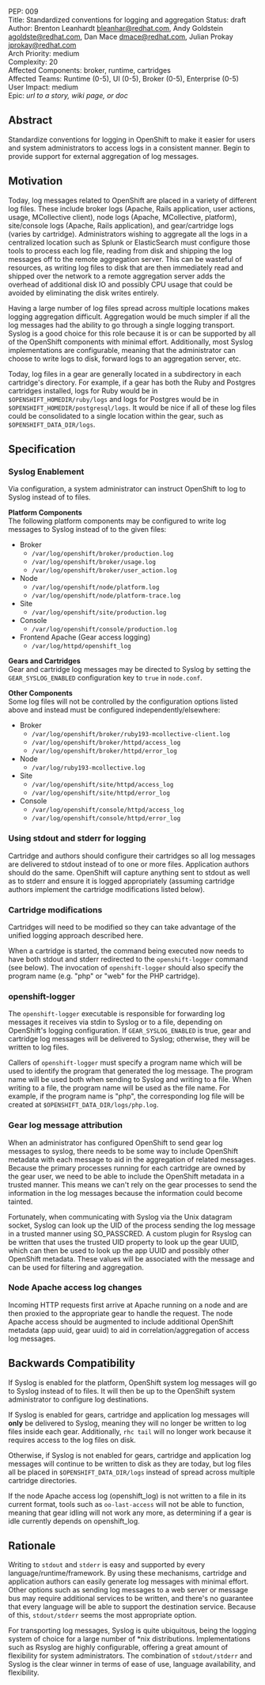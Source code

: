 PEP: 009  
Title: Standardized conventions for logging and aggregation
Status: draft  
Author: Brenton Leanhardt <bleanhar@redhat.com>, Andy Goldstein <agoldste@redhat.com>, Dan Mace <dmace@redhat.com>, Julian Prokay <jprokay@redhat.com>  
Arch Priority: medium  
Complexity: 20  
Affected Components: broker, runtime, cartridges   
Affected Teams: Runtime (0-5), UI (0-5), Broker (0-5), Enterprise (0-5)  
User Impact: medium  
Epic: *url to a story, wiki page, or doc*  

Abstract
--------
Standardize conventions for logging in OpenShift to make it easier for users and system administrators to access logs in a consistent manner. Begin to provide support for external aggregation of log messages.

Motivation
----------
Today, log messages related to OpenShift are placed in a variety of different log files. These include broker logs (Apache, Rails application, user actions, usage, MCollective client), node logs (Apache, MCollective, platform), site/console logs (Apache, Rails application), and gear/cartridge logs (varies by cartridge). Administrators wishing to aggregate all the logs in a centralized location such as Splunk or ElasticSearch must configure those tools to process each log file, reading from disk and shipping the log messages off to the remote aggregation server. This can be wasteful of resources, as writing log files to disk that are then immediately read and shipped over the network to a remote aggregation server adds the overhead of additional disk IO and possibly CPU usage that could be avoided by eliminating the disk writes entirely.

Having a large number of log files spread across multiple locations makes logging aggregation difficult. Aggregation would be much simpler if all the log messages had the ability to go through a single logging transport. Syslog is a good choice for this role because it is or can be supported by all of the OpenShift components with minimal effort. Additionally, most Syslog implementations are configurable, meaning that the administrator can choose to write logs to disk, forward logs to an aggregation server, etc.

Today, log files in a gear are generally located in a subdirectory in each cartridge's directory. For example, if a gear has both the Ruby and Postgres cartridges installed, logs for Ruby would be in `$OPENSHIFT_HOMEDIR/ruby/logs` and logs for Postgres would be in `$OPENSHIFT_HOMEDIR/postgresql/logs`. It would be nice if all of these log files could be consolidated to a single location within the gear, such as `$OPENSHIFT_DATA_DIR/logs`.

Specification
-------------
### Syslog Enablement
Via configuration, a system administrator can instruct OpenShift to log to Syslog instead of to files.

**Platform Components**  
The following platform components may be configured to write log messages to Syslog instead of to the given files:

- Broker
	- `/var/log/openshift/broker/production.log`
	- `/var/log/openshift/broker/usage.log`
	- `/var/log/openshift/broker/user_action.log`
- Node
	- `/var/log/openshift/node/platform.log`
	- `/var/log/openshift/node/platform-trace.log`
- Site
	- `/var/log/openshift/site/production.log`
- Console
	- `/var/log/openshift/console/production.log`
- Frontend Apache (Gear access logging)
  - `/var/log/httpd/openshift_log`

**Gears and Cartridges**  
Gear and cartridge log messages may be directed to Syslog by setting the `GEAR_SYSLOG_ENABLED` configuration key to `true` in `node.conf`.

**Other Components**  
Some log files will not be controlled by the configuration options listed above and instead must be configured independently/elsewhere:

- Broker
	- `/var/log/openshift/broker/ruby193-mcollective-client.log`
	- `/var/log/openshift/broker/httpd/access_log`
	- `/var/log/openshift/broker/httpd/error_log`
- Node
	- `/var/log/ruby193-mcollective.log`
- Site
	- `/var/log/openshift/site/httpd/access_log`
	- `/var/log/openshift/site/httpd/error_log`
- Console
	- `/var/log/openshift/console/httpd/access_log`
	- `/var/log/openshift/console/httpd/error_log`


### Using stdout and stderr for logging
Cartridge and authors should configure their cartridges so all log messages are delivered to stdout instead of to one or more files. Application authors should do the same. OpenShift will capture anything sent to stdout as well as to stderr and ensure it is logged appropriately (assuming cartridge authors implement the cartridge modifications listed below).


### Cartridge modifications
Cartridges will need to be modified so they can take advantage of the unified 
logging approach described here.

When a cartridge is started, the command being executed now needs to have both stdout and stderr redirected to the `openshift-logger` command (see below). The invocation of `openshift-logger` should also specify the program name (e.g. "php" or "web" for the PHP cartridge).


### openshift-logger
The `openshift-logger` executable is responsible for forwarding log messages it receives via stdin to Syslog or to a file, depending on OpenShift's logging configuration. If `GEAR_SYSLOG_ENABLED` is true, gear and cartridge log messages will be delivered to Syslog; otherwise, they will be written to log files.

Callers of `openshift-logger` must specify a program name which will be used to identify the program that generated the log message. The program name will be used both when sending to Syslog and writing to a file. When writing to a file, the program name will be used as the file name. For example, if the program name is "php", the corresponding log file will be created at `$OPENSHIFT_DATA_DIR/logs/php.log`.


### Gear log message attribution
When an administrator has configured OpenShift to send gear log messages to syslog, there needs to be some way to include OpenShift metadata with each message to aid in  the aggregation of related messages. Because the primary processes running for each cartridge are owned by the gear user, we need to be able to include the OpenShift metadata in a trusted manner. This means we can't rely on the gear processes to send the information in the log messages because the information could become tainted.

Fortunately, when communicating with Syslog via the Unix datagram socket, Syslog can look up the UID of the process sending the log message in a trusted manner using SO_PASSCRED. A custom plugin for Rsyslog can be written that uses the trusted UID property to look up the gear UUID, which can then be used to look up the app UUID and possibly other OpenShift metadata. These values will be associated with the message and can be used for filtering and aggregation.


### Node Apache access log changes
Incoming HTTP requests first arrive at Apache running on a node and are then proxied to the appropriate gear to handle the request. The node Apache access should be augmented to include additional OpenShift metadata (app uuid, gear uuid) to aid in correlation/aggregation of access log messages.


Backwards Compatibility
-----------------------
If Syslog is enabled for the platform, OpenShift system log messages will go to Syslog instead of to files. It will then be up to the OpenShift system administrator to configure log destinations.

If Syslog is enabled for gears, cartridge and application log messages will **only** be delivered to Syslog, meaning they will no longer be written to log files inside each gear. Additionally, `rhc tail` will no longer work because it requires access to the log files on disk.

Otherwise, if Syslog is not enabled for gears, cartridge and application log messages will continue to be written to disk as they are today, but log files all be placed in `$OPENSHIFT_DATA_DIR/logs` instead of spread across multiple cartridge directories.

If the node Apache access log (openshift_log) is not written to a file in its current format, tools such as `oo-last-access` will not be able to function, meaning that gear idling will not work any more, as determining if a gear is idle currently depends on openshift_log.


Rationale
---------
Writing to `stdout` and `stderr` is easy and supported by every language/runtime/framework. By using these mechanisms, cartridge and application authors can easily generate log messages with minimal effort. Other options such as sending log messages to a web server or message bus may require additional services to be written, and there's no guarantee that every language will be able to support the destination service. Because of this, `stdout/stderr` seems the most appropriate option.

For transporting log messages, Syslog is quite ubiquitous, being the logging system of choice for a large number of *nix distributions. Implementations such as Rsyslog are highly configurable, offering a great amount of flexibility for system administrators. The combination of `stdout/stderr` and Syslog is the clear winner in terms of ease of use, language availability, and flexibility.